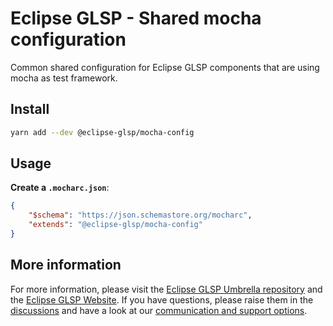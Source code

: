 # Eclipse GLSP - Shared mocha configuration

Common shared configuration for Eclipse GLSP components that are using mocha as test framework.

## Install

```bash
yarn add --dev @eclipse-glsp/mocha-config
```

## Usage

**Create a `.mocharc.json`**:

```json
{
    "$schema": "https://json.schemastore.org/mocharc",
    "extends": "@eclipse-glsp/mocha-config"
}
```

## More information

For more information, please visit the [Eclipse GLSP Umbrella repository](https://github.com/eclipse-glsp/glsp) and the [Eclipse GLSP Website](https://www.eclipse.org/glsp/).
If you have questions, please raise them in the [discussions](https://github.com/eclipse-glsp/glsp/discussions) and have a look at our [communication and support options](https://www.eclipse.org/glsp/contact/).
